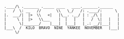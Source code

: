 
```{: .no-copy}
.____/\ ._______ ._____ ____   ____._______.______  
:   /  \: __   //       \\   \_/   /: .____/:      \ 
|.  ___/|  |>  \\   <|   |\__. .__/ | : _/\ |       |
|     \ |  |>   \\___    |  |   |   |   /  \|   |   |
|      \|_______/    |___|  |___|   |_.: __/|___|   |
|___\  /  KILO  BRAVO  NINE  YANKEE  NOVEMBER   |___|
     \/                                       

```                  


<!---
KB9YEN/KB9YEN is a ✨ special ✨ repository because its `README.md` (this file) appears on your GitHub profile.
You can click the Preview link to take a look at your changes.
--->
